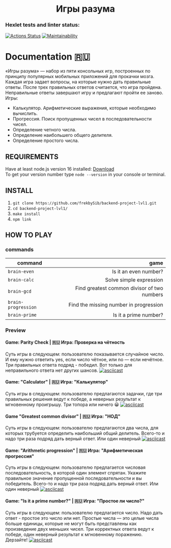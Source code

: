 <h1 align="center">Игры разума </h1>

### Hexlet tests and linter status:
[![Actions Status](https://github.com/frekbySib/backend-project-lvl1/workflows/hexlet-check/badge.svg)](https://github.com/frekbySib/backend-project-lvl1/actions)
[![Maintainability](https://api.codeclimate.com/v1/badges/548b770f1468c6506a01/maintainability)](https://codeclimate.com/github/frekbySib/backend-project-lvl1/maintainability)


# Documentation :ru:
«Игры разума» — набор из пяти консольных игр, построенных по принципу популярных мобильных приложений для прокачки мозга. Каждая игра задает вопросы, на которые нужно дать правильные ответы. После трех правильных ответов считается, что игра пройдена. Неправильные ответы завершают игру и предлагают пройти ее заново. Игры:

- Калькулятор. Арифметические выражения, которые необходимо вычислить.
- Прогрессия. Поиск пропущенных чисел в последовательности чисел.
- Определение четного числа.
- Определение наибольшего общего делителя.
- Определение простого числа.


## REQUIREMENTS

Have at least node.js version 16 installed: [Download](https://nodejs.org)  
To get your version number type `node --version` in your console or terminal. 

## INSTALL

1. `git clone https://github.com/frekbySib/backend-project-lvl1.git`
2. `cd backend-project-lvl1/`
3. `make install`
4. `npm link`

## HOW TO PLAY

### commands

| command             |                                        game |
| ------------------- | ------------------------------------------: |
| `brain-even`        |                       Is it an even number? |
| `brain-calc`        |                     Solve simple expression |
| `brain-gcd`         | Find greatest common divisor of two numbers |
| `brain-progression` |      Find the missing number in progression |
| `brain-prime`       |                       Is it a prime number? |

### Preview

#### Game: Parity Check | :ru: Игра: Проверка на чётность
Суть игры в следующем: пользователю показывается случайное число. И ему нужно ответить yes, если число чётное, или no — если нечётное. Три правильных ответа подряд - победил. Вот только для неправильного ответа нет других шансов.
[![asciicast](https://asciinema.org/a/499582.svg)](https://asciinema.org/a/499582)

#### Game: "Calculator" | :ru: Игра: "Калькулятор"
Суть игры в следующем: пользователю предлагаются задачки, где три правильных решения ведут к победе, а неверных результат к мгновенному проигрышу. Три топора или ничего :grinning:
[![asciicast](https://asciinema.org/a/500068.svg)](https://asciinema.org/a/500068)

#### Game "Greatest common divisor" | :ru: Игра: "НОД"
Суть игры в следующем: пользователю предлагаются два числа, для которых трубуется определить наибольший общий делитель. Всего-то и надо три раза подряд дать верный ответ. Или один неверный
[![asciicast](https://asciinema.org/a/500070.svg)](https://asciinema.org/a/500070)

#### Game: "Arithmetic progression" | :ru: Игра: "Арифметическая прогрессия"
Суть игры в следующем: пользователю предлагается числовая последовательность, в которой один элемент спрятан. Укажите правильное значение пропущенной последовательности и вы победитель. Всего-то и надо три раза подряд дать верный ответ. Или один неверный
[![asciicast](https://asciinema.org/a/500072.svg)](https://asciinema.org/a/500072)

#### Game: "Is it a prime number?" | :ru: Игра: "Простое ли число?"
Суть игры в следующем: пользователю предлагается число. Надо дать ответ - простое это число или нет. Простые числа — это целые числа больше единицы, которые не могут быть представлены как произведение двух меньших чисел. Три корректных ответа ведут к победе, один неверный результат к мгновенному поражению. Дерзайте!
[![asciicast](https://asciinema.org/a/500074.svg)](https://asciinema.org/a/500074)